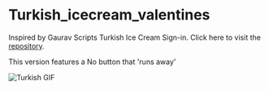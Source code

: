 # Turkish_icecream_valentines
Inspired by Gaurav Scripts Turkish Ice Cream Sign-in.
Click here to visit the [repository](https://github.com/GauravScripts/Turkish_icecream_sign_in).

This version features a No button that 'runs away'

![Turkish GIF](https://github.com/Raph-royalty/turkish-valentines/blob/main/demo/turkish.gif)



